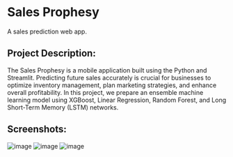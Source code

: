 # Sales Prophesy
A sales prediction web app.

## Project Description:
The Sales Prophesy is a mobile application built using the Python and Streamlit. Predicting future sales accurately is crucial for businesses to optimize inventory management, plan marketing strategies, and enhance overall profitability. 
In this project, we prepare an ensemble machine learning model using XGBoost, Linear Regression, Random Forest, and Long Short-Term Memory (LSTM) networks. 

## Screenshots:
![image](https://github.com/user-attachments/assets/8bdb12e5-3dd1-412d-baaa-b9829c087f01)
![image](https://github.com/user-attachments/assets/f43c3b2e-82e2-434b-bdcd-5d8231609f1a)
![image](https://github.com/user-attachments/assets/0552e0a7-b416-420a-bbb7-c947dffb77d5)






